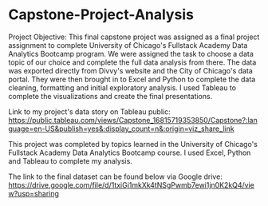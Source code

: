 # Capstone-Project-Analysis

Project Objective: This final capstone project was assigned as a final project assignment to complete University of Chicago's Fullstack Academy Data Analytics Bootcamp program. We were assigned the task to choose a data topic of our choice and complete the full data analysis from there. The data was exported directly from Divvy's website and the City of Chicago's data portal. They were then brought in to Excel and Python to complete the data cleaning, formatting and initial exploratory analysis. I used Tableau to complete the visualizations and create the final presentations.

Link to my project's data story on Tableau public: https://public.tableau.com/views/Capstone_16815719353850/Capstone?:language=en-US&publish=yes&:display_count=n&:origin=viz_share_link

This project was completed by topics learned in the University of Chicago's Fullstack Academy Data Analytics Bootcamp course. I used Excel, Python and Tableau to complete my analysis.

The link to the final dataset can be found below via Google drive:
https://drive.google.com/file/d/1txiGj1mkXk4tNSgPwmb7ewi1jn0K2kQ4/view?usp=sharing

